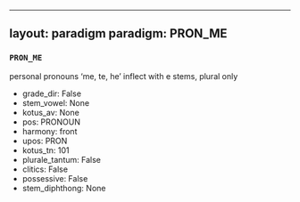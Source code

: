 
---
layout: paradigm
paradigm: PRON_ME
---
### ` PRON_ME `

personal pronouns ‘me, te, he’ inflect with e stems, plural only
* grade_dir: False
* stem_vowel: None
* kotus_av: None
* pos: PRONOUN
* harmony: front
* upos: PRON
* kotus_tn: 101
* plurale_tantum: False
* clitics: False
* possessive: False
* stem_diphthong: None

